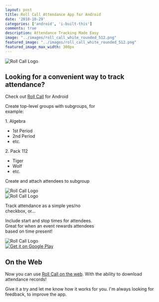 ```yaml
---
layout: post
title: Roll Call Attendance App for Android
date: '2018-10-29'
categories: ['android', 'i-built-this']
comments: true
description: Attendance Tracking Made Easy
image: "../images/roll_call_white_rounded_512.png"
featured_image: "../images/roll_call_white_rounded_512.png"
featured_image_max_width: 300px
---
```



![Roll Call Logo](../images/roll_call_white_rounded_512.png)

## Looking for a convenient way to track attendance?

Check out [Roll Call](https://play.google.com/store/apps/details?id=com.brandonlehr.rollcall) for Android

<div class="two-item-flex" >
  <div style="max-width: 300px;">
    <p>Create top-level groups with subgroups, for example:</p>
    <p>1. Algebra</p>
      <ul>
        <li>1st Period</li>
        <li>2nd Period</li>
        <li>etc.</li>
      </ul>
    <p>2. Pack 112</p>
      <ul>
        <li>Tiger</li>
        <li>Wolf</li>
        <li>etc.</li>
      </ul>
    <p>Create and attach attendees to subgroup</p>
  </div>
  <div style="min-width: 300px;">
    <img src="../images/Screenshot_20181026-141108.png" alt="Roll Call Logo">
  </div>
</div>

<div class="two-item-flex" >
  <div style="min-width: 300px;">
    <img src="../images/Screenshot_20181026-141138.png" alt="Roll Call Logo">
  </div>
  <div style="max-width: 300px; margin-top: 10px;">
    <p>Track attendance as a simple yes/no checkbox, or...</p>
  </div>
</div>

<div class="two-item-flex" >
  <div style="max-width: 300px;">
    <p>Include start and stop times for attendees. Great for when an event rewards attendees based on time present!</p>
  </div>
  <div style="min-width: 300px;">
    <img src="../images/Screenshot_20181026-141211.png" alt="Roll Call Logo">
  </div>
</div>

<div style="width: 200px"><a href="https://play.google.com/store/apps/details?id=com.brandonlehr.rollcall&amp;pcampaignid=MKT-Other-global-all-co-prtnr-py-PartBadge-Mar2515-1"><img alt="Get it on Google Play" src="https://play.google.com/intl/en_us/badges/images/generic/en_badge_web_generic.png"></a></div>


## On the Web

Now you can use [Roll Call on the web](https://brandonlehr.com/rollcall). With the ability to download attendance records!

Give it a try and let me know how it works for you. I'm always looking for feedback, to improve the app.
